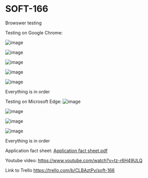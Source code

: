 # SOFT-166
Browswer testing

Testing on Google Chrome:

![image](https://user-images.githubusercontent.com/57762628/71785726-ee9fc900-2ffa-11ea-876e-88959feda7c3.png)

![image](https://user-images.githubusercontent.com/57762628/71785732-08d9a700-2ffb-11ea-83e1-de45ad6b0abd.png)

![image](https://user-images.githubusercontent.com/57762628/71785747-34f52800-2ffb-11ea-8aee-8e9bcd38fb43.png)

![image](https://user-images.githubusercontent.com/57762628/71785782-a0d79080-2ffb-11ea-8a21-639758db058a.png)

![image](https://user-images.githubusercontent.com/57762628/71785762-61a93f80-2ffb-11ea-8dc3-4d2fcfb9e8fa.png)

Everything is in order

Testing on Microsoft Edge:
![image](https://user-images.githubusercontent.com/57762628/72021340-af28e500-3265-11ea-88a3-a16b100133c6.png)

![image](https://user-images.githubusercontent.com/57762628/72021376-c962c300-3265-11ea-8990-1c651023f4ae.png)

![image](https://user-images.githubusercontent.com/57762628/72021409-d8e20c00-3265-11ea-858d-fb17981dfe0e.png)

![image](https://user-images.githubusercontent.com/57762628/72021838-e946b680-3266-11ea-9525-79aad45318ba.png)

Everything is in order

Application fact sheet: [Application fact sheet.pdf](https://github.com/Jazib-Khan/SOFT-166/files/4024390/Application.fact.sheet.pdf)

Youtube video: https://www.youtube.com/watch?v=tz-r6H49ULQ

Link to Trello https://trello.com/b/CLBAztPv/soft-166
